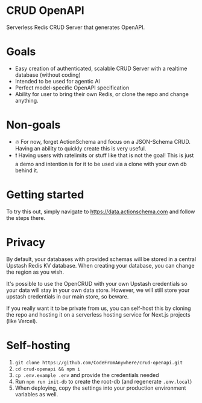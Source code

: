 # CRUD OpenAPI

Serverless Redis CRUD Server that generates OpenAPI.

# Goals

- Easy creation of authenticated, scalable CRUD Server with a realtime database (without coding)
- Intended to be used for agentic AI
- Perfect model-specific OpenAPI specification
- Ability for user to bring their own Redis, or clone the repo and change anything.

# Non-goals

- 🔥 For now, forget ActionSchema and focus on a JSON-Schema CRUD. Having an ability to quickly create this is very useful.
- ❗️ Having users with ratelimits or stuff like that is not the goal! This is just a demo and intention is for it to be used via a clone with your own db behind it.

# Getting started

To try this out, simply navigate to https://data.actionschema.com and follow the steps there.

# Privacy

By default, your databases with provided schemas will be stored in a central Upstash Redis KV database. When creating your database, you can change the region as you wish.

It's possible to use the OpenCRUD with your own Upstash credentials so your data will stay in your own data store. However, we will still store your upstash credentials in our main store, so beware.

If you really want it to be private from us, you can self-host this by cloning the repo and hosting it on a serverless hosting service for Next.js projects (like Vercel).

# Self-hosting

1. `git clone https://github.com/CodeFromAnywhere/crud-openapi.git`
2. `cd crud-openapi && npm i`
3. `cp .env.example .env` and provide the credentials needed
4. Run `npm run init-db` to create the root-db (and regenerate `.env.local`)
5. When deploying, copy the settings into your production environment variables as well.
